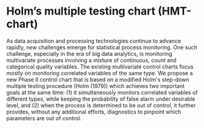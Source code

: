 # Holm’s multiple testing chart (HMT-chart)

As data acquisition and processing technologies continue to advance rapidly, new challenges emerge for statistical process monitoring. One such challenge, especially in the era of big data analytics, is monitoring multivariate processes involving a mixture of continuous, count and categorical quality variables. The existing multivariate control charts focus mostly on monitoring correlated variables of the same type. We propose a new Phase II control chart that is based on a modified Holm's step-down multiple testing procedure (Holm (1979)) which achieves two important goals at the same time: (1) it simultaneously monitors correlated variables of different types, while keeping the probability of false alarm under desirable level, and (2) when the process is determined to be out of control, it further provides, without any additional efforts, diagnostics to pinpoint which parameters are out of control.
